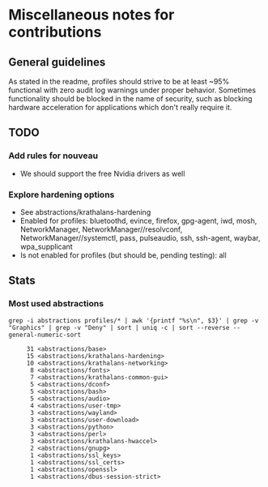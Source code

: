 # Miscellaneous notes for contributions

## General guidelines
As stated in the readme, profiles should strive to be at least ~95% functional with zero audit log warnings under proper behavior. Sometimes functionality should be blocked in the name of security, such as blocking hardware acceleration for applications which don't really require it.

## TODO
### Add rules for nouveau
- We should support the free Nvidia drivers as well

### Explore hardening options
- See abstractions/krathalans-hardening
- Enabled for profiles: bluetoothd, evince, firefox, gpg-agent, iwd, mosh, NetworkManager, NetworkManager//resolvconf, NetworkManager//systemctl, pass, pulseaudio, ssh, ssh-agent, waybar, wpa_supplicant
- Is not enabled for profiles (but should be, pending testing): all

## Stats
### Most used abstractions
`grep -i abstractions profiles/* | awk '{printf "%s\n", $3}' | grep -v "Graphics" | grep -v "Deny" | sort | uniq -c | sort --reverse --general-numeric-sort`

```
     31 <abstractions/base>
     15 <abstractions/krathalans-hardening>
     10 <abstractions/krathalans-networking>
      8 <abstractions/fonts>
      7 <abstractions/krathalans-common-gui>
      5 <abstractions/dconf>
      5 <abstractions/bash>
      5 <abstractions/audio>
      4 <abstractions/user-tmp>
      3 <abstractions/wayland>
      3 <abstractions/user-download>
      3 <abstractions/python>
      3 <abstractions/perl>
      3 <abstractions/krathalans-hwaccel>
      2 <abstractions/gnupg>
      1 <abstractions/ssl_keys>
      1 <abstractions/ssl_certs>
      1 <abstractions/openssl>
      1 <abstractions/dbus-session-strict>
```
